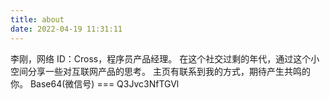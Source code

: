```yaml
---
title: about
date: 2022-04-19 11:31:11
---
```

李刚，网络 ID：Cross，程序员产品经理。
在这个社交过剩的年代，通过这个小空间分享一些对互联网产品的思考。
主页有联系到我的方式，期待产生共鸣的你。
Base64(微信号) === Q3Jvc3NfTGVl
